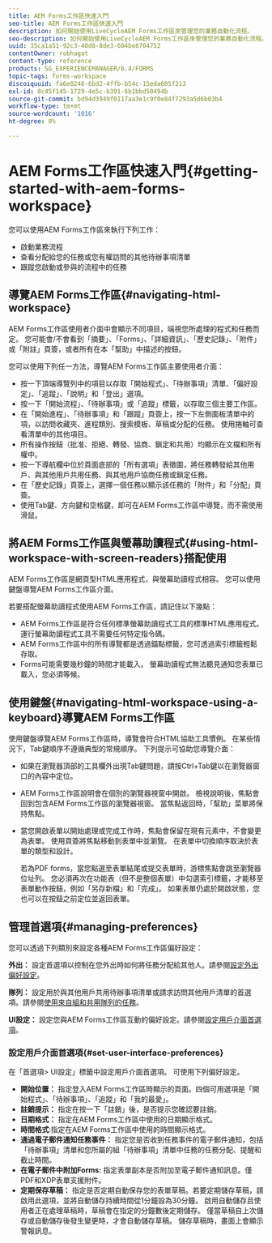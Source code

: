 ```yaml
---
title: AEM Forms工作區快速入門
seo-title: AEM Forms工作區快速入門
description: 如何開始使用LiveCycleAEM Forms工作區來管理您的業務自動化流程。
seo-description: 如何開始使用LiveCycleAEM Forms工作區來管理您的業務自動化流程。
uuid: 35ca1a51-92c3-40d8-8de3-604be8704752
contentOwner: robhagat
content-type: reference
products: SG_EXPERIENCEMANAGER/6.4/FORMS
topic-tags: forms-workspace
discoiquuid: fa6e0246-6bd2-4ffb-b54c-15eda605f213
exl-id: 8c45f145-1729-4e5c-b391-6b1bbd50494b
source-git-commit: bd94d3949f0117aa3e1c9f0e84f7293a5d6b03b4
workflow-type: tm+mt
source-wordcount: '1016'
ht-degree: 0%

---
```


# AEM Forms工作區快速入門{#getting-started-with-aem-forms-workspace}

您可以使用AEM Forms工作區來執行下列工作：

* 啟動業務流程
* 查看分配給您的任務或您有權訪問的其他待辦事項清單
* 跟蹤您啟動或參與的流程中的任務

## 導覽AEM Forms工作區{#navigating-html-workspace}

AEM Forms工作區使用者介面中會顯示不同項目，端視您所處理的程式和任務而定。 您可能會/不會看到「摘要」、「Forms」、「詳細資訊」、「歷史記錄」、「附件」或「附註」頁簽，或者所有在本「幫助」中描述的按鈕。

您可以使用下列任一方法，導覽AEM Forms工作區主要使用者介面：

* 按一下頂端導覽列中的項目以存取「開始程式」、「待辦事項」清單、「偏好設定」、「追蹤」、「說明」和「登出」選項。
* 按一下「開始流程」、「待辦事項」或「追蹤」標籤，以存取三個主要工作區。
* 在「開始進程」、「待辦事項」和「跟蹤」頁簽上，按一下左側面板清單中的項，以訪問收藏夾、進程類別、搜索模板、草稿或分配的任務。 使用捲軸可查看清單中的其他項目。
* 所有操作按鈕（批准、拒絕、轉發、協商、鎖定和共用）均顯示在文檔和所有權中。
* 按一下導航欄中位於頁面底部的「所有選項」表徵圖，將任務轉發給其他用戶、與其他用戶共用任務、與其他用戶協商任務或鎖定任務。
* 在「歷史記錄」頁簽上，選擇一個任務以顯示該任務的「附件」和「分配」頁簽。
* 使用Tab鍵、方向鍵和空格鍵，即可在AEM Forms工作區中導覽，而不需使用滑鼠。

## 將AEM Forms工作區與螢幕助讀程式{#using-html-workspace-with-screen-readers}搭配使用

AEM Forms工作區是網頁型HTML應用程式，與螢幕助讀程式相容。 您可以使用鍵盤導覽AEM Forms工作區介面。

若要搭配螢幕助讀程式使用AEM Forms工作區，請記住以下幾點：

* AEM Forms工作區是符合任何標準螢幕助讀程式工具的標準HTML應用程式。 運行螢幕助讀程式工具不需要任何特定指令碼。
* AEM Forms工作區中的所有導覽都是透過錨點標籤，您可透過索引標籤輕鬆存取。
* Forms可能需要幾秒鐘的時間才能載入。 螢幕助讀程式無法聽見通知您表單已載入，您必須等候。

## 使用鍵盤{#navigating-html-workspace-using-a-keyboard}導覽AEM Forms工作區

使用鍵盤導覽AEM Forms工作區時，導覽會符合HTML協助工具慣例。 在某些情況下，Tab鍵順序不遵循典型的常規順序。 下列提示可協助您導覽介面：

* 如果在瀏覽器頂部的工具欄外出現Tab鍵問題，請按Ctrl+Tab鍵以在瀏覽器窗口的內容中定位。
* AEM Forms工作區說明會在個別的瀏覽器視窗中開啟。 檢視說明後，焦點會回到包含AEM Forms工作區的瀏覽器視窗。 當焦點返回時，「幫助」菜單將保持焦點。
* 當您開啟表單以開始處理或完成工作時，焦點會保留在現有元素中，不會變更為表單。 使用頁簽將焦點移動到表單中並瀏覽。 在表單中切換順序取決於表單的類型和設計。

   若為PDF forms，當您點選至表單結尾或提交表單時，游標焦點會跳至瀏覽器位址列。 您必須再次在功能表（但不是整個表單）中勾選索引標籤，才能移至表單動作按鈕，例如「另存新檔」和「完成」。 如果表單仍處於開啟狀態，您也可以在按鈕之前定位並返回表單。

## 管理首選項{#managing-preferences}

您可以透過下列類別來設定各種AEM Forms工作區偏好設定：

**外出：** 設定首選項以控制在您外出時如何將任務分配給其他人。請參閱[設定外出偏好設定](/help/forms/using/todo-lists.md#setting-out-of-office-preferences)。

**隊列：** 設定用於與其他用戶共用待辦事項清單或請求訪問其他用戶清單的首選項。請參閱[使用來自組和共用隊列的任務](/help/forms/using/todo-lists.md#working-with-tasks-from-group-and-shared-queues)。

**UI設定：** 設定您與AEM Forms工作區互動的偏好設定。請參閱[設定用戶介面首選項](#set-user-interface-preferences)。

### 設定用戶介面首選項{#set-user-interface-preferences}

在「首選項> UI設定」標籤中設定用戶介面首選項。 可使用下列偏好設定。

* **開始位置：** 指定登入AEM Forms工作區時顯示的頁面。四個可用選項是「開始程式」、「待辦事項」、「追蹤」和「我的最愛」。
* **註銷提示：** 指定在按一下「註銷」後，是否提示您確認要註銷。
* **日期格式：** 指定在AEM Forms工作區中使用的日期顯示格式。
* **時間格式**:指定在AEM Forms工作區中使用的時間顯示格式。
* **通過電子郵件通知任務事件：** 指定您是否收到任務事件的電子郵件通知，包括「待辦事項」清單和您所屬的組「待辦事項」清單中任務的任務分配、提醒和截止時間。
* **在電子郵件中附加Forms:** 指定表單副本是否附加至電子郵件通知訊息。僅PDF和XDP表單支援附件。
* **定期保存草稿：** 指定是否定期自動保存您的表單草稿。若要定期儲存草稿，請啟用此選項，並將自動儲存持續時間從1分鐘設為30分鐘。 啟用自動儲存且使用者正在處理草稿時，草稿會在指定的分鐘數後定期儲存。 僅當草稿自上次儲存或自動儲存後發生變更時，才會自動儲存草稿。 儲存草稿時，畫面上會顯示警報訊息。
